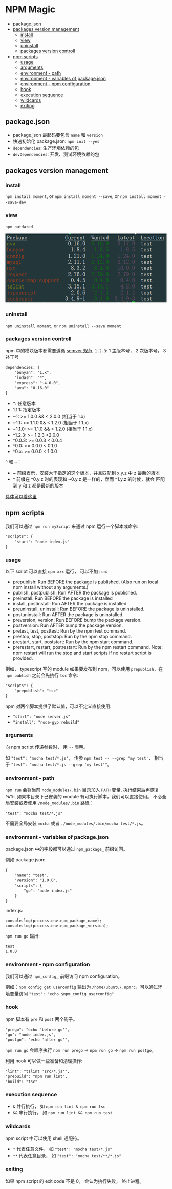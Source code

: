 # NPM Magic

<!-- START doctoc generated TOC please keep comment here to allow auto update -->
<!-- DON'T EDIT THIS SECTION, INSTEAD RE-RUN doctoc TO UPDATE -->


- [package.json](#packagejson)
- [packages version management](#packages-version-management)
  - [install](#install)
  - [view](#view)
  - [uninstall](#uninstall)
  - [packages version controll](#packages-version-controll)
- [npm scripts](#npm-scripts)
  - [usage](#usage)
  - [arguments](#arguments)
  - [environment - path](#environment---path)
  - [environment - variables of package.json](#environment---variables-of-packagejson)
  - [environment - npm configuration](#environment---npm-configuration)
  - [hook](#hook)
  - [execution sequence](#execution-sequence)
  - [wildcards](#wildcards)
  - [exiting](#exiting)

<!-- END doctoc generated TOC please keep comment here to allow auto update -->

## package.json

* package.json 最起码要包含 `name` 和 `version`
* 快速初始化 package.json: `npm init --yes`
* `dependencies`: 生产环境依赖的包
* `devDependencies`: 开发、测试环境依赖的包

## packages version management

### install

`npm install moment`, or `npm install moment --save`, or `npm install moment --save-dev`

### view

`npm outdated`

![图 10.1](https://raw.githubusercontent.com/Dongss/dogs/master/posts/images/10.1.png)


### uninstall 

`npm uninstall moment`, or `npm uninstall --save moment`

### packages version controll

npm 中的模块版本都需要遵循 [semver 规范](https://docs.npmjs.com/getting-started/semantic-versioning), `1.2.3`: 1 主版本号， 2 次版本号， 3 补丁号

```
dependencies: {
    "bunyan": "1.x",
    "lodash": "*",
    "express": "~4.0.0",
    "ava": "0.16.0"
}
```

* *: 任意版本
* 1.1.1: 指定版本
* ~1: >= 1.0.0 && < 2.0.0 (相当于 1.x)
* ~1.1: >= 1.1.0 && < 1.2.0 (相当于 1.1.x)
* ~1.1.0: >= 1.1.0 && < 1.2.0 (相当于 1.1.x)
* ^1.2.3: >= 1.2.3 <2.0.0
* ^0.0.3: >= 0.0.3 < 0.0.4
* ^0.0: >= 0.0.0 < 0.1.0
* ^0.x: >= 0.0.0 < 1.0.0

`^` 和 `~`：

* ~ 前缀表示，安装大于指定的这个版本，并且匹配到 x.y.z 中 z 最新的版本
* ^ 前缀在 ^0.y.z 时的表现和 ~0.y.z 是一样的，然而 ^1.y.z 的时候，就会 匹配到 y 和 z 都是最新的版本

[具体可以看这里](https://cnpmjs.org/package/semver)

## npm scripts

我们可以通过 `npm run myScript` 来通过 npm 运行一个脚本或命令:

```
"scripts": {
    "start": "node index.js"
}
```

### usage

以下 script 可以直接 `npm xxx` 运行， 可以不加 `run`:

* prepublish: Run BEFORE the package is published. (Also run on local npm install without any arguments.)
* publish, postpublish: Run AFTER the package is published.
* preinstall: Run BEFORE the package is installed
* install, postinstall: Run AFTER the package is installed.
* preuninstall, uninstall: Run BEFORE the package is uninstalled.
* postuninstall: Run AFTER the package is uninstalled.
* preversion, version: Run BEFORE bump the package version.
* postversion: Run AFTER bump the package version.
* pretest, test, posttest: Run by the npm test command.
* prestop, stop, poststop: Run by the npm stop command.
* prestart, start, poststart: Run by the npm start command.
* prerestart, restart, postrestart: Run by the npm restart command. Note: npm restart will run the stop and start scripts if no restart script is provided.

例如， typescript 写的 module 如果要发布到 npm，可以使用 `prepublish`，在 `npm publish` 之前会先执行 `tsc` 命令:

```
"scripts": {
    "prepublish": "tsc"
}
```

npm 对两个脚本提供了默认值，可以不定义直接使用:

* `"start": "node server.js"`
* `"install": "node-gyp rebuild"`

### arguments

向 npm script 传递参数时， 用 `--` 表明。

如 `"test": "mocha test/*.js"`， 传参 `npm test -- --grep 'my test'`， 相当于 `"test": "mocha test/*.js --grep 'my test'"`。

### environment - path

`npm run` 会将当前 `node_modules/.bin` 目录加入 `PATH` 变量, 执行结束后再恢复 `PATH`, 如果本目录下已安装的 module 有可执行脚本，我们可以直接使用。
不必全局安装或者使用 `/node_modules/.bin` 路径：

```
"test": "mocha test/*.js"
```
不需要全局安装 `mocha` 或者 `./node_modules/.bin/mocha test/*.js`。


### environment - variables of package.json

package.json 中的字段都可以通过 `npm_package_` 前缀访问。

例如 package.json:

```
{
    "name": "test",
    "version": "1.0.0",
    "scripts": {
        "go": "node index.js"
    }
}
```
index.js:

```
console.log(process.env.npm_package_name);     
console.log(process.env.npm_package_version);
```

`npm run go` 输出:

```
test
1.0.0
```

### environment - npm configuration

我们可以通过 `npm_config_` 前缀访问 npm configuration。

例如：`npm config get userconfig` 输出为 `/home/ubuntu/.npmrc`，可以通过环境变量访问 `"test": "echo $npm_config_userconfig"`

### hook

npm 脚本有 `pre` 和 `post` 两个钩子。

```
"prego": "echo 'before go'",
"go": "node index.js",
"postgo": "echo 'after go'", 
```

`npm run go` 会顺序执行 `npm run prego` => `npm run go` => `npm run postgo`。

利用 hook 可以做一些准备和清理操作:

```
"lint": "tslint 'src/*.js'",
"prebuild": "npm run lint",
"build": "tsc"
```

### execution sequence

* `&` 并行执行， 如 `npm run lint & npm run tsc`
* `&&` 串行执行， 如 `npm run lint && npm run test`

### wildcards

npm script 中可以使用 shell 通配符。

* `*` 代表任意文件， 如 `"test": "mocha test/*.js"`
* `**` 代表任意目录， 如 `"test": "mocha test/**/*.js"`

### exiting

如果 npm script 的 exit code 不是 0， 会认为执行失败， 终止进程。
